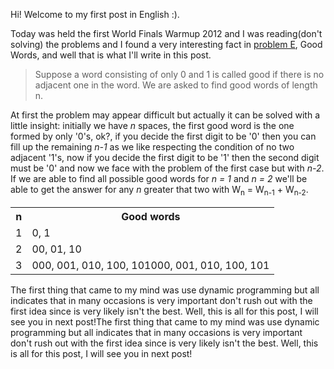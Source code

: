 
<p>Hi! Welcome to my first post in English :).</p>

<p>Today was held the first World Finals Warmup 2012 and I was reading(don't solving) the problems and I found a very interesting fact in <a href="http://uva.onlinejudge.org/contests/296-e6f9c1dc/12437.html">problem E</a>, Good Words, and well that is what I'll write in this post.</p>

<blockquote>
Suppose a word consisting of only 0 and 1 is called good if there is no adjacent one in the word. We are asked to find good words of length n.
</blockquote>

<p>At first the problem may appear difficult but actually it can be solved with a little insight: initially we have <em>n</em> spaces, the first good word is the one formed by only '0's, ok?, if you decide the first digit to be '0' then you can fill up the remaining <em>n-1</em> as we like respecting the condition of no two adjacent '1's, now if you decide the first digit to be '1' then the second digit must be '0' and now we face with the problem of the first case but with <em>n-2</em>. If we are able to find all possible good words for <em>n = 1</em> and <em>n = 2</em> we'll be able to get the answer for any <em>n</em> greater that two with W<sub>n</sub> = W<sub>n-1</sub> + W<sub>n-2</sub>.</p>

<table class="table">
  <tr><th><strong>n</strong></th><th><strong>Good words</strong></th></tr>
  <tr><td>1</td><td>0, 1</td></tr>
  <tr><td>2</td><td>00, 01, 10</td></tr>
  <tr><td>3</td><td>000, 001, 010, 100, 101000, 001, 010, 100, 101</td></tr>
</table>

<p>The first thing that came to my mind was use dynamic programming but all indicates that in many occasions is very important don't rush out with the first idea since is very likely  isn't the best. Well, this is all for this post, I will see you in next post!The first thing that came to my mind was use dynamic programming but all indicates that in many occasions is very important don't rush out with the first idea since is very likely  isn't the best. Well, this is all for this post, I will see you in next post!</p>

